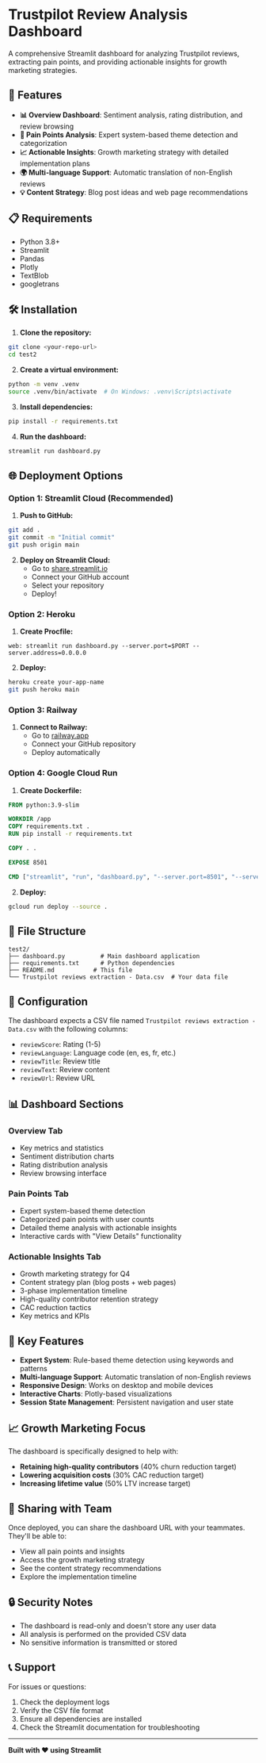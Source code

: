 # Trustpilot Review Analysis Dashboard

A comprehensive Streamlit dashboard for analyzing Trustpilot reviews, extracting pain points, and providing actionable insights for growth marketing strategies.

## 🚀 Features

- **📊 Overview Dashboard**: Sentiment analysis, rating distribution, and review browsing
- **🎯 Pain Points Analysis**: Expert system-based theme detection and categorization
- **📈 Actionable Insights**: Growth marketing strategy with detailed implementation plans
- **🌍 Multi-language Support**: Automatic translation of non-English reviews
- **💡 Content Strategy**: Blog post ideas and web page recommendations

## 📋 Requirements

- Python 3.8+
- Streamlit
- Pandas
- Plotly
- TextBlob
- googletrans

## 🛠️ Installation

1. **Clone the repository:**
```bash
git clone <your-repo-url>
cd test2
```

2. **Create a virtual environment:**
```bash
python -m venv .venv
source .venv/bin/activate  # On Windows: .venv\Scripts\activate
```

3. **Install dependencies:**
```bash
pip install -r requirements.txt
```

4. **Run the dashboard:**
```bash
streamlit run dashboard.py
```

## 🌐 Deployment Options

### Option 1: Streamlit Cloud (Recommended)

1. **Push to GitHub:**
```bash
git add .
git commit -m "Initial commit"
git push origin main
```

2. **Deploy on Streamlit Cloud:**
   - Go to [share.streamlit.io](https://share.streamlit.io)
   - Connect your GitHub account
   - Select your repository
   - Deploy!

### Option 2: Heroku

1. **Create Procfile:**
```
web: streamlit run dashboard.py --server.port=$PORT --server.address=0.0.0.0
```

2. **Deploy:**
```bash
heroku create your-app-name
git push heroku main
```

### Option 3: Railway

1. **Connect to Railway:**
   - Go to [railway.app](https://railway.app)
   - Connect your GitHub repository
   - Deploy automatically

### Option 4: Google Cloud Run

1. **Create Dockerfile:**
```dockerfile
FROM python:3.9-slim

WORKDIR /app
COPY requirements.txt .
RUN pip install -r requirements.txt

COPY . .

EXPOSE 8501

CMD ["streamlit", "run", "dashboard.py", "--server.port=8501", "--server.address=0.0.0.0"]
```

2. **Deploy:**
```bash
gcloud run deploy --source .
```

## 📁 File Structure

```
test2/
├── dashboard.py          # Main dashboard application
├── requirements.txt      # Python dependencies
├── README.md           # This file
└── Trustpilot reviews extraction - Data.csv  # Your data file
```

## 🔧 Configuration

The dashboard expects a CSV file named `Trustpilot reviews extraction - Data.csv` with the following columns:
- `reviewScore`: Rating (1-5)
- `reviewLanguage`: Language code (en, es, fr, etc.)
- `reviewTitle`: Review title
- `reviewText`: Review content
- `reviewUrl`: Review URL

## 📊 Dashboard Sections

### Overview Tab
- Key metrics and statistics
- Sentiment distribution charts
- Rating distribution analysis
- Review browsing interface

### Pain Points Tab
- Expert system-based theme detection
- Categorized pain points with user counts
- Detailed theme analysis with actionable insights
- Interactive cards with "View Details" functionality

### Actionable Insights Tab
- Growth marketing strategy for Q4
- Content strategy plan (blog posts + web pages)
- 3-phase implementation timeline
- High-quality contributor retention strategy
- CAC reduction tactics
- Key metrics and KPIs

## 🎯 Key Features

- **Expert System**: Rule-based theme detection using keywords and patterns
- **Multi-language Support**: Automatic translation of non-English reviews
- **Responsive Design**: Works on desktop and mobile devices
- **Interactive Charts**: Plotly-based visualizations
- **Session State Management**: Persistent navigation and user state

## 📈 Growth Marketing Focus

The dashboard is specifically designed to help with:
- **Retaining high-quality contributors** (40% churn reduction target)
- **Lowering acquisition costs** (30% CAC reduction target)
- **Increasing lifetime value** (50% LTV increase target)

## 🤝 Sharing with Team

Once deployed, you can share the dashboard URL with your teammates. They'll be able to:
- View all pain points and insights
- Access the growth marketing strategy
- See the content strategy recommendations
- Explore the implementation timeline

## 🔒 Security Notes

- The dashboard is read-only and doesn't store any user data
- All analysis is performed on the provided CSV data
- No sensitive information is transmitted or stored

## 📞 Support

For issues or questions:
1. Check the deployment logs
2. Verify the CSV file format
3. Ensure all dependencies are installed
4. Check the Streamlit documentation for troubleshooting

---

**Built with ❤️ using Streamlit** 